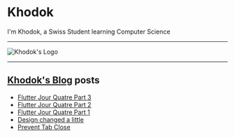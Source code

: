 # Khodok

I'm Khodok, a Swiss Student learning Computer Science

---

[khodok's logo]: https://khodok.xyz/src/img/logos/RuthinkkTooBig.png "Khodok's Logo"

![Khodok's Logo]

---

## [Khodok's Blog] posts

<!-- BLOG-POST-LIST:START -->
- [Flutter Jour Quatre Part 3](https://blog.khodok.xyz/post/flutter-jour-quatre-part-3/)
- [Flutter Jour Quatre Part 2](https://blog.khodok.xyz/post/flutter-jour-quatre-part-2/)
- [Flutter Jour Quatre Part 1](https://blog.khodok.xyz/post/flutter-jour-quatre-part-1/)
- [Design changed a little](https://blog.khodok.xyz/post/design-changed-a-little/)
- [Prevent Tab Close](https://blog.khodok.xyz/post/prevent-tab-close/)
<!-- BLOG-POST-LIST:END -->

[khodok's blog]: https://khoding.github.io/Khodirect/khoBlog "Khodok's Blog"
